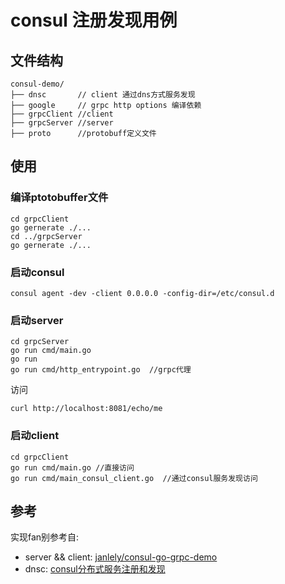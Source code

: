 # consul 注册发现用例

## 文件结构

```
consul-demo/
├── dnsc       // client 通过dns方式服务发现
├── google     // grpc http options 编译依赖
├── grpcClient //client
├── grpcServer //server
├── proto      //protobuff定义文件
```

## 使用

### 编译ptotobuffer文件

```
cd grpcClient
go gernerate ./...
cd ../grpcServer
go gernerate ./...
```

### 启动consul

```
consul agent -dev -client 0.0.0.0 -config-dir=/etc/consul.d
```

### 启动server

```
cd grpcServer
go run cmd/main.go
go run 
go run cmd/http_entrypoint.go  //grpc代理
```

访问

```
curl http://localhost:8081/echo/me
```



### 启动client

```
cd grpcClient
go run cmd/main.go //直接访问
go run cmd/main_consul_client.go  //通过consul服务发现访问
```

## 参考

实现fan别参考自:

* server && client:  [janlely/consul-go-grpc-demo](https://github.com/janlely/consul-go-grpc-demo)
* dnsc: [consul分布式服务注册和发现](https://blog.51cto.com/tianshili/1758566)